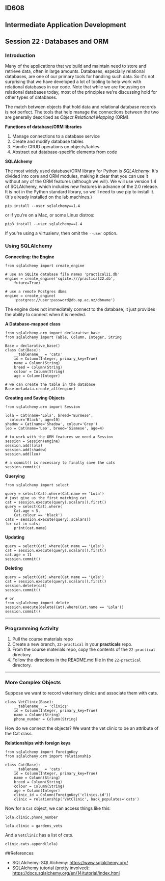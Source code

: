 ## ID608
## Intermediate Application Development

## Session 22 :  Databases and ORM

### Introduction
Many of the applications that we build and maintain need to store and retrieve data, often in large amounts. Databases, especially relational databases, are one of our primary tools for handling such data. So it's not surprising that we have developed a lot of tooling to help work with relational databases in our code. Note that while we are focussing on relational databases today, most of the principles we're discussing hold for other types of databases.


The match between objects that hold data and relational database records is not perfect. The tools that help manage the connections between the two are generally described as *Object Relational Mapping* (ORM).

**Functions of database/ORM libraries**

  1. Manage connections to a database service
  2. Create and modify database tables
  3. Handle CRUD operations on objects/tables
  4. Abstract out database-specific elements from code

**SQLAlchemy**

The most widely used database/ORM library for Python is *SQLAlchemy*. It's divided into core and ORM modules, making it clear that you can use it without any of the ORM features (although we will). We will use version 1.4 of SQLAlchemy, which includes new features in advance of the 2.0 release. It is not in the Python standard library, so we'll need to use pip to install it. (It's already installed on the lab machines.)

`pip install --user sqlalchemy==1.4`

or if you're on a Mac, or some Linux distros:

`pip3 install --user sqlalchemy==1.4`

If you're using a virtualenv, then omit the `--user` option.

### Using SQLAlchemy

**Connecting: the Engine**
```
from sqlalchemy import create_engine

# use an SQLite database file names 'practical21.db'
engine = create_engine('sqlite:///practical22.db',
    future=True)
      
# use a remote Postgres dbms
engine = create_engine(
    'postgres://user:password@db.op.ac.nz/dbname')

```

The engine does not immediately connect to the database, it just provides the ability to connect when it is needed.

**A Database-mapped class**

```
from sqlalchemy.orm import declarative_base
from sqlalchemy import Table, Column, Integer, String

Base = declarative_base()
class Cat(Base):
    __tablename__ = 'cats'
    id = Column(Integer, primary_key=True)
    name = Column(String)
    breed = Column(String)
    colour = Column(String)
    age = Column(Integer)
      
# we can create the table in the database
Base.metadata.create_all(engine)
```

**Creating and Saving Objects**

```
from sqlalchemy.orm import Session

lola = Cat(name='Lola', breed='Burmese',
  colour='Black', age=10)
shadow = Cat(name='Shadow', colour='Grey')
leo = Cat(name='Leo', breed='Siamese', age=4)

# to work with the ORM features we need a Session
session = Session(engine)
session.add(lola)
session.add(shadow)
session.add(leo)
      
# a commit() is necessary to finally save the cats
session.commit()
```

**Querying**

```
from sqlalchemy import select

query = select(Cat).where(Cat.name == 'Lola')
# just give us the first matching cat
cat = session.execute(query).scalars().first()
query = select(Cat).where(
    Cat.age < 5,
    Cat.colour == 'black')
cats = session.execute(query).scalars()
for cat in cats:
    print(cat.name)
```

**Updating**

```
query = select(Cat).where(Cat.name == 'Lola')
cat = session.execute(query).scalars().first()
cat.age = 11
session.commit()
```

**Deleting**

```
query = select(Cat).where(Cat.name == 'Lola')
cat = session.execute(query).scalars().first()
session.delete(cat)
session.commit()

# or
from sqlalchemy import delete
session.execute(delete(Cat).where(Cat.name == 'Lola'))
session.commit()
```

---
### Programming Activity
  1. Pull the course materials repo
  2. Create a new branch, `22-practical` in your **practicals** repo.
  3. From the course materials repo, copy the contents of the `22-practical` directory.
  4. Follow the directions in the README.md file in the `22-practical` directory.
---

### More Complex Objects

Suppose we want to record veterinary clinics and associate them with cats.

```
class VetClinic(Base):
    __tablename__ = 'clinics'
    id = Column(Integer, primary_key=True)
    name = Column(String)
    phone_number = Column(String)
```


How do we connect the objects? We want the vet clinic to be an attribute of the Cat class.

**Relationships with foreign keys**

```
from sqlalchemy import ForeignKey
from sqlalchemy.orm import relationship

class Cat(Base):
    __tablename__ = 'cats'
    id = Column(Integer, primary_key=True)
    name = Column(String)
    breed = Column(String)
    colour = Column(String)
    age = Column(Integer)
    clinic_id = Column(ForeignKey('clinics.id'))
    clinic = relationship('VetClinic', back_populates='cats')  
```

Now for a `Cat` object, we can access things like this:

`lola.clinic.phone_number`

`lola.clinic = gardens_vets`

And a `VetClinic` has a list of cats.

`clinic.cats.append(lola)`

##References

  - SQLAlchemy: SQLAlchemy: https://www.sqlalchemy.org/
  - SQLAlchemy tutorial (pretty involved): https://docs.sqlalchemy.org/en/14/tutorial/index.html


